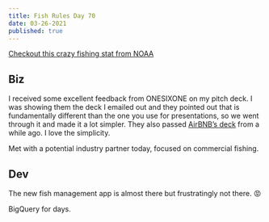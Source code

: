 ```yaml
---
title: Fish Rules Day 70
date: 03-26-2021
published: true
---
```


[Checkout this crazy fishing stat from NOAA][1]

## Biz

I received some excellent feedback from ONESIXONE on my pitch deck.  I was showing them the deck I emailed out and they pointed out that is fundamentally different than the one you use for presentations, so we went through it and made it a lot simpler.  They also passed [AirBNB’s deck][2] from a while ago.  I love the simplicity.

Met with a potential industry partner today, focused on commercial fishing.

## Dev

The new fish management app is almost there but frustratingly not there. 😡

BigQuery for days.

[1]:	https://media.fisheries.noaa.gov/dam-migration/feus2017-infographic-sales.jpg
[2]:	https://www.slideshare.net/PitchDeckCoach/airbnb-first-pitch-deck-editable
